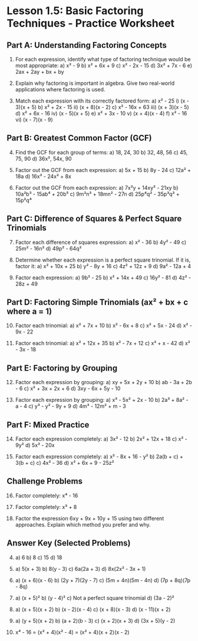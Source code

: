 # Lesson 1.5: Basic Factoring Techniques - Practice Worksheet

## Part A: Understanding Factoring Concepts

1. For each expression, identify what type of factoring technique would be most appropriate:
   a) x² - 9
   b) x² + 6x + 9
   c) x² - 2x - 15
   d) 3x² + 7x - 6
   e) 2ax + 2ay + bx + by

2. Explain why factoring is important in algebra. Give two real-world applications where factoring is used.

3. Match each expression with its correctly factored form:
   a) x² - 25              i) (x - 3)(x + 5)
   b) x² + 2x - 15         ii) (x + 8)(x - 2)
   c) x² - 16x + 63        iii) (x + 3)(x - 5)
   d) x² + 6x - 16         iv) (x - 5)(x + 5)
   e) x² + 3x - 10         v) (x + 4)(x - 4)
   f) x² - 16              vi) (x - 7)(x - 9)

## Part B: Greatest Common Factor (GCF)

4. Find the GCF for each group of terms:
   a) 18, 24, 30
   b) 32, 48, 56
   c) 45, 75, 90
   d) 36x², 54x, 90

5. Factor out the GCF from each expression:
   a) 5x + 15
   b) 8y - 24
   c) 12a² + 18a
   d) 16x³ - 24x² + 8x

6. Factor out the GCF from each expression:
   a) 7x²y + 14xy² - 21xy
   b) 10a²b³ - 15ab⁴ + 20b⁵
   c) 9m²n³ + 18mn² - 27n
   d) 25p⁴q² - 35p³q³ + 15p²q⁴

## Part C: Difference of Squares & Perfect Square Trinomials

7. Factor each difference of squares expression:
   a) x² - 36
   b) 4y² - 49
   c) 25m² - 16n²
   d) 49p² - 64q²

8. Determine whether each expression is a perfect square trinomial. If it is, factor it:
   a) x² + 10x + 25
   b) y² - 8y + 16
   c) 4z² + 12z + 9
   d) 9a² - 12a + 4

9. Factor each expression:
   a) 9b² - 25
   b) x² + 14x + 49
   c) 16y² - 81
   d) 4z² - 28z + 49

## Part D: Factoring Simple Trinomials (ax² + bx + c where a = 1)

10. Factor each trinomial:
    a) x² + 7x + 10
    b) x² - 6x + 8
    c) x² + 5x - 24
    d) x² - 9x - 22

11. Factor each trinomial:
    a) x² + 12x + 35
    b) x² - 7x + 12
    c) x² + x - 42
    d) x² - 3x - 18

## Part E: Factoring by Grouping

12. Factor each expression by grouping:
    a) xy + 5x + 2y + 10
    b) ab - 3a + 2b - 6
    c) x² + 3x + 2x + 6
    d) 3xy - 6x + 5y - 10

13. Factor each expression by grouping:
    a) x³ - 5x² + 2x - 10
    b) 2a³ + 8a² - a - 4
    c) y³ - y² - 9y + 9
    d) 4m³ - 12m² + m - 3

## Part F: Mixed Practice

14. Factor each expression completely:
    a) 3x² - 12
    b) 2x² + 12x + 18
    c) x² - 9y²
    d) 5x³ - 20x

15. Factor each expression completely:
    a) x² - 8x + 16 - y²
    b) 2a(b + c) + 3(b + c)
    c) 4x² - 36
    d) x² + 6x + 9 - 25z²

## Challenge Problems

16. Factor completely: x⁴ - 16

17. Factor completely: x³ + 8

18. Factor the expression 6xy + 9x + 10y + 15 using two different approaches. Explain which method you prefer and why.

## Answer Key (Selected Problems)

4. a) 6  b) 8  c) 15  d) 18

5. a) 5(x + 3)  b) 8(y - 3)  c) 6a(2a + 3)  d) 8x(2x² - 3x + 1)

7. a) (x + 6)(x - 6)  b) (2y + 7)(2y - 7)  c) (5m + 4n)(5m - 4n)  d) (7p + 8q)(7p - 8q)

8. a) (x + 5)²  b) (y - 4)²  c) Not a perfect square trinomial  d) (3a - 2)²

10. a) (x + 5)(x + 2)  b) (x - 2)(x - 4)  c) (x + 8)(x - 3)  d) (x - 11)(x + 2)

12. a) (y + 5)(x + 2)  b) (a + 2)(b - 3)  c) (x + 2)(x + 3)  d) (3x + 5)(y - 2)

16. x⁴ - 16 = (x² + 4)(x² - 4) = (x² + 4)(x + 2)(x - 2)
